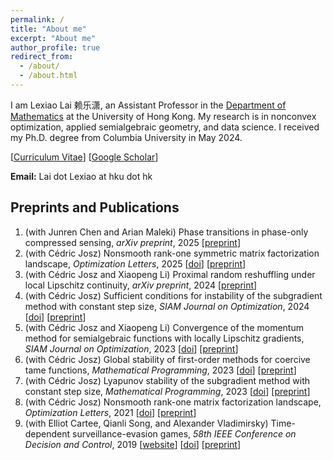 ```yaml
---
permalink: /
title: "About me"
excerpt: "About me"
author_profile: true
redirect_from: 
  - /about/
  - /about.html
---
```


I am Lexiao Lai 赖乐潇, an Assistant Professor in the [Department of Mathematics](https://hkumath.hku.hk/web/index.php) at the University of Hong Kong. My research is in nonconvex optimization, applied semialgebraic geometry, and data science. I received my Ph.D. degree from Columbia University in May 2024.

[[Curriculum Vitae](/Lai_Lexiao_CV.pdf)] [[Google Scholar](https://scholar.google.com/citations?user=pMOxAswAAAAJ&hl=en)]

**Email:** Lai dot Lexiao at hku dot hk

## Preprints and Publications
1. (with Junren Chen and Arian Maleki) Phase transitions in phase-only compressed sensing, *arXiv preprint*, 2025 [[preprint](https://arxiv.org/abs/2501.11905)]
2. (with Cédric Josz) Nonsmooth rank-one symmetric matrix factorization landscape, *Optimization Letters*, 2025 [[doi](https://link.springer.com/article/10.1007/s11590-025-02195-4)] [[preprint](https://arxiv.org/abs/2410.17487)]
3. (with Cédric Josz and Xiaopeng Li) Proximal random reshuffling under local Lipschitz continuity, *arXiv preprint*, 2024  [[preprint](https://arxiv.org/abs/2408.07182)]
4. (with Cédric Josz) Sufficient conditions for instability of the subgradient method with constant step size, *SIAM Journal on Optimization*, 2024 [[doi](https://epubs.siam.org/doi/abs/10.1137/22M1535723)] [[preprint](https://arxiv.org/abs/2211.14852)]
5. (with Cédric Josz and Xiaopeng Li) Convergence of the momentum method for semialgebraic functions with locally Lipschitz gradients, *SIAM Journal on Optimization*, 2023 [[doi](https://epubs.siam.org/doi/10.1137/23M1545720)] [[preprint](https://arxiv.org/abs/2307.03331)]
6. (with Cédric Josz) Global stability of first-order methods for coercive tame functions, *Mathematical Programming*, 2023 [[doi](https://link.springer.com/article/10.1007/s10107-023-02020-9)] [[preprint](https://arxiv.org/abs/2308.00899)]
7. (with Cédric Josz) Lyapunov stability of the subgradient method with constant step size, *Mathematical Programming*, 2023 [[doi](https://doi.org/10.1007/s10107-023-01936-6)] [[preprint](https://arxiv.org/abs/2211.14850)]
8. (with Cédric Josz) Nonsmooth rank-one matrix factorization landscape, *Optimization Letters*, 2021 [[doi](https://doi.org/10.1007/s11590-021-01819-9)] [[preprint](https://arxiv.org/abs/2211.14848)]
9. (with Elliot Cartee, Qianli Song, and Alexander Vladimirsky) Time-dependent surveillance-evasion games, *58th IEEE Conference on Decision and Control*, 2019 [[website](https://eikonal-equation.github.io/TimeDependent_SEG/)] [[doi](https://ieeexplore-ieee-org.ezproxy.cul.columbia.edu/document/9029329)] [[preprint](https://arxiv.org/abs/1903.01332)]





<br><br><br><script type='text/javascript' id='clustrmaps' src='//cdn.clustrmaps.com/map_v2.js?cl=ffffff&w=300&t=tt&d=Gdy9sgTo6hTpkNAjMHFIYVC3ZGv6K11WYiFCowwOQJQ&co=2d78ad&cmo=3acc3a&cmn=ff5353&ct=ffffff'></script>
